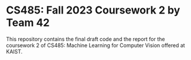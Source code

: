 # CS485: Fall 2023 Coursework 2 by Team 42
This repository contains the final draft code and the report for the coursework 2 of CS485: Machine Learning for Computer Vision offered at KAIST.

